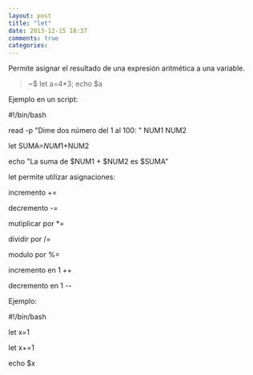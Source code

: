 ```yaml
---
layout: post
title: "let"
date: 2013-12-15 18:37
comments: true
categories: 
---
```

Permite asignar el resultado de una expresión aritmética a una variable.

>~$ let a=4*3; echo $a

Ejemplo en un script:

#!/bin/bash

read -p "Dime dos número del 1 al 100: " NUM1 NUM2

let SUMA=$NUM1+$NUM2

echo "La suma de $NUM1 + $NUM2 es $SUMA"

let permite utilizar asignaciones:

incremento +=

decremento -=

mutiplicar por *=

dividir por /=

modulo por %=

incremento en 1 ++

decremento en 1 --

Ejemplo:

#!/bin/bash

let x=1

let x+=1

echo $x


